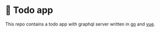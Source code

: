 # 📄 Todo app

This repo contains a todo app with graphql server written in [go](golang.org) and [vue](vuejs.org).